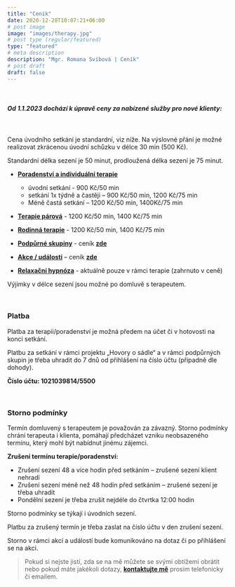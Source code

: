 ```yaml
---
title: "Ceník"
date: 2020-12-28T10:07:21+06:00
# post image
image: "images/therapy.jpg"
# post type (regular/featured)
type: "featured"
# meta description
description: "Mgr. Romana Svíbová | Ceník"
# post draft
draft: false
---
```


<br>

##### Od 1.1.2023 dochází k úpravě ceny za nabízené služby pro nové klienty:

<br>

Cena úvodního setkání je standardní, viz níže. Na výslovné přání je možné realizovat zkrácenou úvodní schůzku v délce 30 min (500 Kč).

Standardní délka sezení je 50 minut, prodloužená délka sezení je 75 minut.

- [**Poradenství a individuální terapie**](/terapie)

  - úvodní setkání - 900 Kč/50 min
  - setkání 1x týdně a častěji – 900 Kč/50 min, 1200 Kč/75 min
  - Méně častá setkání – 1200 Kč/50 min, 1400Kč/75 min
- [**Terapie párová**](/terapie) - 1200 Kč/50 min, 1400 Kč/75 min
- [**Rodinná terapie**](/terapie) - 1200 Kč/50 min, 1400 Kč/75 min 
- [**Podpůrné skupiny**](/skupiny) - ceník [**zde**](/skupiny)
- [**Akce / události**](/hovory_o_sadle) – ceník [**zde**](/hovory_o_sadle)
- [**Relaxační hypnóza**](/hypnoza) - aktuálně pouze v rámci terapie (zahrnuto v ceně)

Výjimky v délce sezení jsou možné po domluvě s terapeutem.

<br>

### Platba

Platba za terapii/poradenství je možná předem na účet či v hotovosti na konci setkání.

Platbu za setkání v rámci projektu „Hovory o sádle“ a v rámci podpůrných skupin je třeba uhradit do 7 dnů od přihlášení na číslo účtu (případně dle dohody).

**Číslo účtu: 1021039814/5500**

<br>

### Storno podmínky

Termín domluvený s terapeutem je považován za závazný. Storno podmínky chrání terapeuta i klienta, pomáhají předcházet vzniku neobsazeného termínu, který mohl být nabídnut jinému zájemci.

**Zrušení termínu terapie/poradenství:**
- Zrušení sezení 48 a více hodin před setkáním – zrušené sezení klient nehradí
- Zrušení sezení méně než 48 hodin před setkáním – zrušené sezení je třeba uhradit
- Pondělní sezení je třeba zrušit nejdéle do čtvrtka 12:00 hodin

Storno podmínky se týkají i úvodních sezení.

Platbu za zrušený termín je třeba zaslat na číslo účtu v den zrušení sezení.

Storno v rámci akcí a událostí bude komunikováno na dotaz či po přihlášení se na akci.

> Pokud si nejste jistí, zda se na mě můžete se svými obtížemi obrátit nebo pokud máte jakékoli dotazy, [**kontaktujte mě**](/contact) prosím telefonicky či emailem.

